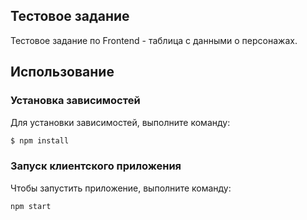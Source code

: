 ## Тестовое задание

Тестовое задание по Frontend - таблица с данными о персонажах.

## Использование

### Установка зависимостей
Для установки зависимостей, выполните команду:
```sh
$ npm install
```
### Запуск клиентского приложения
Чтобы запустить приложение, выполните команду:
```sh
npm start
```
